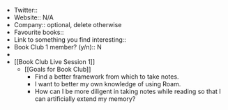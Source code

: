 - Twitter::
- Website:: N/A
- Company:: optional, delete otherwise
- Favourite books:: 
- Link to something you find interesting::
- Book Club 1 member? (y/n):: N
- 
- [[Book Club Live Session 1]]
    - [[Goals for Book Club]]
        - Find a better framework from which to take notes. 
        - I want to better my own knowledge of using Roam.
        - How can I be more diligent in taking notes while reading so that I can artificially extend my memory? 

